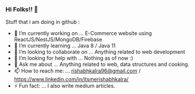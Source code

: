 ### Hi Folks!! 👋

Stuff that i am doing in github :

- 🔭 I’m currently working on ... E-Commerce website using ReactJS/NestJS/MongoDB/Firebase
- 🌱 I’m currently learning ... Java 8 / Java 11
- 👯 I’m looking to collaborate on ... Anything related to web development
- 🤔 I’m looking for help with ... Nothing as of now :)
- 💬 Ask me about ... Anything related to web, data structures and cooking.
- 📫 How to reach me: ... rishabhkalra96@gmail.com / https://www.linkedin.com/in/itsmerishabhkalra/
- ⚡ Fun fact: ... I also write medium articles.
